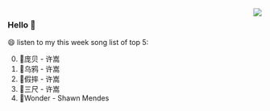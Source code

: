 <img align="right"  src="https://github-readme-stats.vercel.app/api/top-langs/?username=kvnZero" />

### Hello 👋

😄 listen to my this week song list of top 5:

0. 🌈庞贝 - 许嵩
1. 🌈乌鸦 - 许嵩
2. 🌈假摔 - 许嵩
3. 🌈三尺 - 许嵩
4. 🌈Wonder - Shawn Mendes

